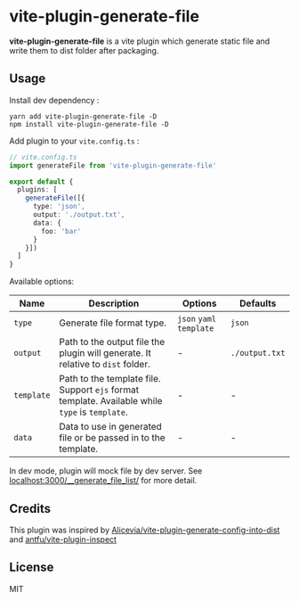 # vite-plugin-generate-file

**vite-plugin-generate-file** is a vite plugin which generate static file and write them to dist folder after packaging.

## Usage

Install dev dependency :

```shell
yarn add vite-plugin-generate-file -D
npm install vite-plugin-generate-file -D
```

Add plugin to your `vite.config.ts` :

```typescript
// vite.config.ts
import generateFile from 'vite-plugin-generate-file'

export default {
  plugins: [
    generateFile([{
      type: 'json',
      output: './output.txt',
      data: {
        foo: 'bar'
      }
    }])
  ]
}
```

Available options:

| Name | Description | Options | Defaults |
|------|-------------|--------- |----------|
| `type` | Generate file format type. | `json`  `yaml` `template` | `json` |
| `output` | Path to the output file the plugin will generate. It relative to `dist` folder.  | - | `./output.txt` |
| `template` | Path to the template file. Support `ejs` format template. Available while `type` is `template`. | - | - |
| `data` | Data to use in generated file or be passed in to the template.  | - | - |

In dev mode, plugin will mock file by dev server. See [localhost:3000/__generate_file_list/](http://localhost:3000/__generate_file_list/) for more detail.

## Credits

This plugin was inspired
by [Alicevia/vite-plugin-generate-config-into-dist](https://github.com/fed/webpack-version-file)
and [antfu/vite-plugin-inspect](https://github.com/antfu/vite-plugin-inspect)

## License

MIT
